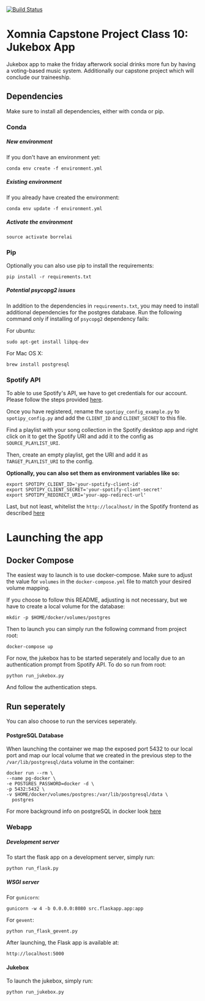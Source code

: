 [![Build Status](https://travis-ci.com/Rukshar/capstone-class-10.svg?branch=master)](https://travis-ci.com/Rukshar/capstone-class-10)

# Xomnia Capstone Project Class 10: Jukebox App
Jukebox app to make the friday afterwork social drinks more fun by having a voting-based music system. Additionally 
our capstone project which will conclude our traineeship. 

## Dependencies

Make sure to install all dependencies, either with conda or pip. 


### Conda

##### New environment
If you don't have an environment yet:


```conda env create -f environment.yml```

##### Existing environment
If you already have created the environment:

```conda env update -f environment.yml```

##### Activate the environment

```source activate borrelai```

### Pip

Optionally you can also use pip to install the requirements:

```pip install -r requirements.txt```


##### Potential psycopg2 issues

In addition to the dependencies in `requirements.txt`, you may need to install additional dependencies for the 
postgres database. Run the following command only if installing of `psycopg2` dependency fails:

For ubuntu:

`sudo apt-get install libpq-dev`

For Mac OS X:

`brew install postgresql`

### Spotify API

To able to use Spotify's API, we have to get credentials for our account. Please follow the 
steps provided [here](https://developer.spotify.com/documentation/general/guides/app-settings/). 

Once you have registered, rename the `spotipy_config_example.py` to `spotipy_config.py` and add the `CLIENT_ID` and `CLIENT_SECRET` to this file. 

Find a playlist with your song collection in the Spotify desktop app and right click on it to get the Spotify URI 
and add it to the config as `SOURCE_PLAYLIST_URI`. 

Then, create an empty playlist, get the URI and add it as `TARGET_PLAYLIST_URI` to the config. 

__Optionally, you  can also set them as environment variables like so:__

```
export SPOTIPY_CLIENT_ID='your-spotify-client-id'
export SPOTIPY_CLIENT_SECRET='your-spotify-client-secret'
export SPOTIPY_REDIRECT_URI='your-app-redirect-url'
```

Last, but not least, whitelist the `http://localhost/` in the Spotify frontend as described 
[here](https://developer.spotify.com/documentation/general/guides/app-settings/) 

# Launching the app

## Docker Compose

The easiest way to launch is to use docker-compose. Make sure to adjust the value for `volumes` in the `docker-compose.yml`
file to match your desired volume mapping. 

If you choose to follow this README, adjusting is not necessary, but we have to create a local volume for the database:
```
mkdir -p $HOME/docker/volumes/postgres
```

Then to launch you can simply run the following command from project root:

```
docker-compose up
```

For now, the jukebox has to be started seperately and locally due to an authentication prompt from Spotify API. To do so
run from root:


```
python run_jukebox.py
```

And follow the authentication steps.

## Run seperately
You can also choose to run the services seperately.
 
#### PostgreSQL Database

When launching the container we map the exposed port 5432 to our local port and map our local volume
that we created in the previous step to the `/var/lib/postgresql/data` volume in the container:

```
docker run --rm \
--name pg-docker \
-e POSTGRES_PASSWORD=docker -d \
-p 5432:5432 \
-v $HOME/docker/volumes/postgres:/var/lib/postgresql/data \
  postgres
```

For more background info on postgreSQL in docker look 
[here](https://hackernoon.com/dont-install-postgres-docker-pull-postgres-bee20e200198)


### Webapp


##### Development server

To start the flask app on a development server, simply run: 

```
python run_flask.py
```


##### WSGI server

For `gunicorn`:

```
gunicorn -w 4 -b 0.0.0.0:8080 src.flaskapp.app:app
```

For `gevent`:

```
python run_flask_gevent.py
```



After launching, the Flask app is available at:
 
 `http://localhost:5000`


#### Jukebox

To launch the jukebox, simply run:

```
python run_jukebox.py
```
